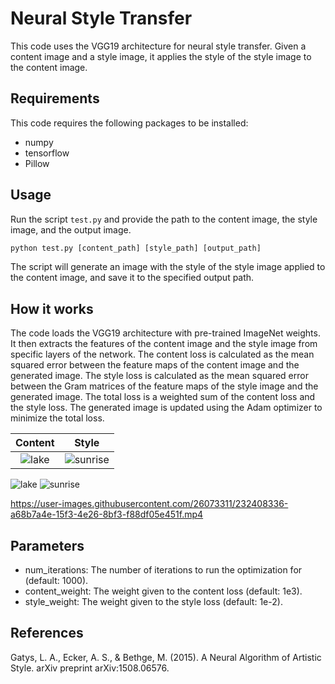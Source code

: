 # Neural Style Transfer

This code uses the VGG19 architecture for neural style transfer. Given a content image and a style image, it applies the style of the style image to the content image.

## Requirements

This code requires the following packages to be installed:

- numpy
- tensorflow
- Pillow

## Usage

Run the script `test.py` and provide the path to the content image, the style image, and the output image.

```python
python test.py [content_path] [style_path] [output_path]
```

The script will generate an image with the style of the style image applied to the content image, and save it to the specified output path.

## How it works

The code loads the VGG19 architecture with pre-trained ImageNet weights. It then extracts the features of the content image and the style image from specific layers of the network. The content loss is calculated as the mean squared error between the feature maps of the content image and the generated image. The style loss is calculated as the mean squared error between the Gram matrices of the feature maps of the style image and the generated image. The total loss is a weighted sum of the content loss and the style loss. The generated image is updated using the Adam optimizer to minimize the total loss.

Content              |  Style
:-------------------------:|:-------------------------:
![lake](https://user-images.githubusercontent.com/26073311/232409439-26d31f0d-036a-4df3-be2c-aa055425eec2.jpeg) |  ![sunrise](https://user-images.githubusercontent.com/26073311/232409577-dc08a2e5-0df1-43c5-855b-0427c0193921.jpeg)

![lake](https://user-images.githubusercontent.com/26073311/232409439-26d31f0d-036a-4df3-be2c-aa055425eec2.jpeg)  ![sunrise](https://user-images.githubusercontent.com/26073311/232409577-dc08a2e5-0df1-43c5-855b-0427c0193921.jpeg)

https://user-images.githubusercontent.com/26073311/232408336-a68b7a4e-15f3-4e26-8bf3-f88df05e451f.mp4



## Parameters
* num_iterations: The number of iterations to run the optimization for (default: 1000).
* content_weight: The weight given to the content loss (default: 1e3).
* style_weight: The weight given to the style loss (default: 1e-2).

## References
Gatys, L. A., Ecker, A. S., & Bethge, M. (2015). A Neural Algorithm of Artistic Style. arXiv preprint arXiv:1508.06576.
